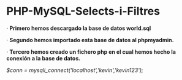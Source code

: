 # PHP-MySQL-Selects-i-Filtres

· **Primero hemos descargado la base de datos world.sql**

· **Segundo hemos importado esta base de datos al phpmyadmin.**

· **Tercero hemos creado un fichero php en el cual hemos hecho la conexión a la base de datos.**


*$conn = mysqli_connect('localhost','kevin','kevin123');*
